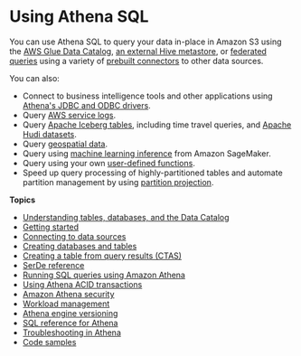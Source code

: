 # Using Athena SQL<a name="using-athena-sql"></a>

You can use Athena SQL to query your data in\-place in Amazon S3 using the [AWS Glue Data Catalog](glue-athena.md), [an external Hive metastore](connect-to-data-source-hive.md), or [federated queries](connect-to-a-data-source.md) using a variety of [prebuilt connectors](connectors-available.md) to other data sources\.

You can also:
+ Connect to business intelligence tools and other applications using [Athena's JDBC and ODBC drivers](https://docs.aws.amazon.com/athena/latest/ug/athena-bi-tools-jdbc-odbc.html)\. 
+ Query [AWS service logs](querying-aws-service-logs.md)\. 
+ Query [Apache Iceberg tables](querying-iceberg.md), including time travel queries, and [Apache Hudi datasets](querying-hudi.md)\. 
+ Query [geospatial data](querying-geospatial-data.md)\. 
+ Query using [machine learning inference](https://docs.aws.amazon.com/athena/latest/ug/querying-mlmodel.html) from Amazon SageMaker\.
+ Query using your own [user\-defined functions](https://docs.aws.amazon.com/athena/latest/ug/querying-udf.html)\.
+ Speed up query processing of highly\-partitioned tables and automate partition management by using [partition projection](https://docs.aws.amazon.com/athena/latest/ug/partition-projection.html)\.

**Topics**
+ [Understanding tables, databases, and the Data Catalog](understanding-tables-databases-and-the-data-catalog.md)
+ [Getting started](getting-started.md)
+ [Connecting to data sources](work-with-data-stores.md)
+ [Creating databases and tables](work-with-data.md)
+ [Creating a table from query results \(CTAS\)](ctas.md)
+ [SerDe reference](serde-reference.md)
+ [Running SQL queries using Amazon Athena](querying-athena-tables.md)
+ [Using Athena ACID transactions](acid-transactions.md)
+ [Amazon Athena security](security.md)
+ [Workload management](workload-management.md)
+ [Athena engine versioning](engine-versions.md)
+ [SQL reference for Athena](ddl-sql-reference.md)
+ [Troubleshooting in Athena](troubleshooting-athena.md)
+ [Code samples](code-samples.md)